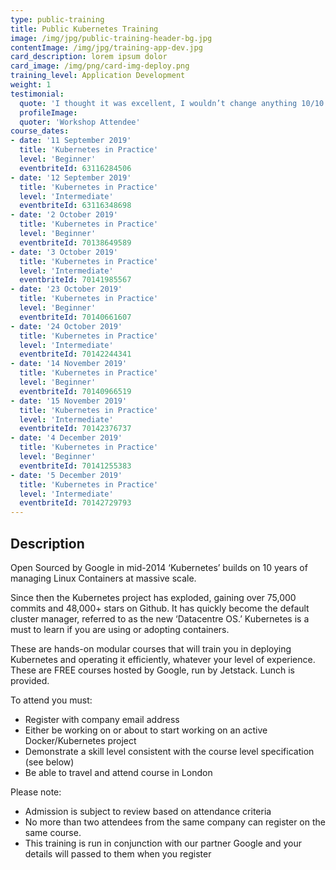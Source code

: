 ```yaml
---
type: public-training
title: Public Kubernetes Training
image: /img/jpg/public-training-header-bg.jpg
contentImage: /img/jpg/training-app-dev.jpg
card_description: lorem ipsum dolor
card_image: /img/png/card-img-deploy.png
training_level: Application Development
weight: 1
testimonial:
  quote: 'I thought it was excellent, I wouldn’t change anything 10/10'
  profileImage:
  quoter: 'Workshop Attendee'
course_dates:
- date: '11 September 2019'
  title: 'Kubernetes in Practice'
  level: 'Beginner'
  eventbriteId: 63116284506
- date: '12 September 2019'
  title: 'Kubernetes in Practice'
  level: 'Intermediate'
  eventbriteId: 63116348698
- date: '2 October 2019'
  title: 'Kubernetes in Practice'
  level: 'Beginner'
  eventbriteId: 70138649589
- date: '3 October 2019'
  title: 'Kubernetes in Practice'
  level: 'Intermediate'
  eventbriteId: 70141985567
- date: '23 October 2019'
  title: 'Kubernetes in Practice'
  level: 'Beginner'
  eventbriteId: 70140661607
- date: '24 October 2019'
  title: 'Kubernetes in Practice'
  level: 'Intermediate'
  eventbriteId: 70142244341
- date: '14 November 2019'
  title: 'Kubernetes in Practice'
  level: 'Beginner'
  eventbriteId: 70140966519
- date: '15 November 2019'
  title: 'Kubernetes in Practice'
  level: 'Intermediate'
  eventbriteId: 70142376737
- date: '4 December 2019'
  title: 'Kubernetes in Practice'
  level: 'Beginner'
  eventbriteId: 70141255383
- date: '5 December 2019'
  title: 'Kubernetes in Practice'
  level: 'Intermediate'
  eventbriteId: 70142729793
---
```


## Description

Open Sourced by Google in mid-2014 ‘Kubernetes’ builds on 10 years of managing
Linux Containers at massive scale.

Since then the Kubernetes project has exploded, gaining over 75,000 commits and
48,000+ stars on Github. It has quickly become the default cluster manager,
referred to as the new ‘Datacentre OS.’ Kubernetes is a must to learn if you are
using or adopting containers.

These are hands-on modular courses that will train you in deploying Kubernetes
and operating it efficiently, whatever your level of experience. These are FREE
courses hosted by Google, run by Jetstack. Lunch is provided.

To attend you must:

* Register with company email address
* Either be working on or about to start working on an active Docker/Kubernetes
  project
* Demonstrate a skill level consistent with the course level specification (see
  below)
* Be able to travel and attend course in London

Please note:

* Admission is subject to review based on attendance criteria
* No more than two attendees from the same company can register on the same
  course.
* This training is run in conjunction with our partner Google and your details
  will passed to them when you register
